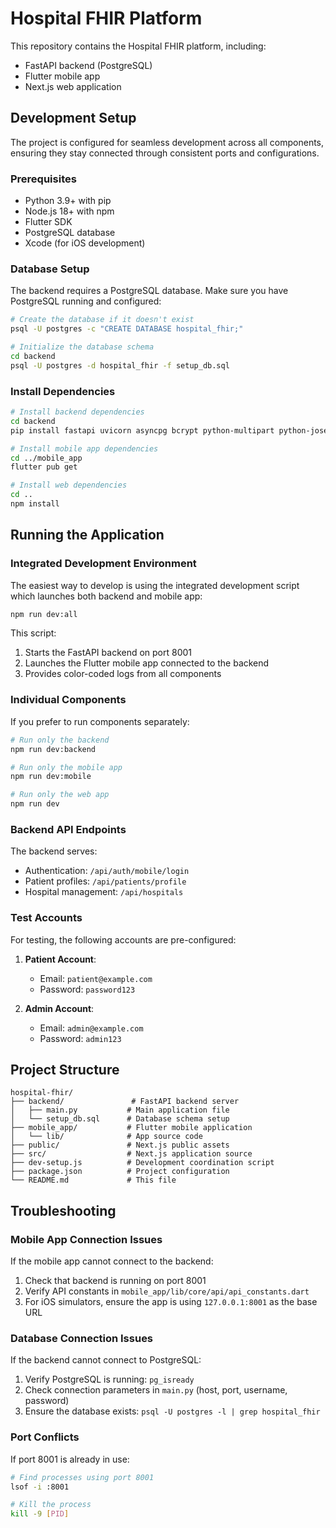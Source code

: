 # Hospital FHIR Platform

This repository contains the Hospital FHIR platform, including:
- FastAPI backend (PostgreSQL)
- Flutter mobile app
- Next.js web application

## Development Setup

The project is configured for seamless development across all components, ensuring they stay connected through consistent ports and configurations.

### Prerequisites

- Python 3.9+ with pip
- Node.js 18+ with npm
- Flutter SDK
- PostgreSQL database
- Xcode (for iOS development)

### Database Setup

The backend requires a PostgreSQL database. Make sure you have PostgreSQL running and configured:

```bash
# Create the database if it doesn't exist
psql -U postgres -c "CREATE DATABASE hospital_fhir;"

# Initialize the database schema
cd backend
psql -U postgres -d hospital_fhir -f setup_db.sql
```

### Install Dependencies

```bash
# Install backend dependencies
cd backend
pip install fastapi uvicorn asyncpg bcrypt python-multipart python-jose pydantic

# Install mobile app dependencies
cd ../mobile_app
flutter pub get

# Install web dependencies
cd ..
npm install
```

## Running the Application

### Integrated Development Environment

The easiest way to develop is using the integrated development script which launches both backend and mobile app:

```bash
npm run dev:all
```

This script:
1. Starts the FastAPI backend on port 8001
2. Launches the Flutter mobile app connected to the backend
3. Provides color-coded logs from all components

### Individual Components

If you prefer to run components separately:

```bash
# Run only the backend
npm run dev:backend

# Run only the mobile app
npm run dev:mobile  

# Run only the web app
npm run dev
```

### Backend API Endpoints

The backend serves:
- Authentication: `/api/auth/mobile/login`
- Patient profiles: `/api/patients/profile`
- Hospital management: `/api/hospitals`

### Test Accounts

For testing, the following accounts are pre-configured:

1. **Patient Account**:
   - Email: `patient@example.com`
   - Password: `password123`

2. **Admin Account**:
   - Email: `admin@example.com`
   - Password: `admin123`

## Project Structure

```
hospital-fhir/
├── backend/               # FastAPI backend server
│   ├── main.py           # Main application file
│   └── setup_db.sql      # Database schema setup
├── mobile_app/           # Flutter mobile application
│   └── lib/              # App source code
├── public/               # Next.js public assets
├── src/                  # Next.js application source
├── dev-setup.js          # Development coordination script
├── package.json          # Project configuration
└── README.md             # This file
```

## Troubleshooting

### Mobile App Connection Issues

If the mobile app cannot connect to the backend:

1. Check that backend is running on port 8001
2. Verify API constants in `mobile_app/lib/core/api/api_constants.dart`
3. For iOS simulators, ensure the app is using `127.0.0.1:8001` as the base URL

### Database Connection Issues

If the backend cannot connect to PostgreSQL:

1. Verify PostgreSQL is running: `pg_isready`
2. Check connection parameters in `main.py` (host, port, username, password)
3. Ensure the database exists: `psql -U postgres -l | grep hospital_fhir`

### Port Conflicts

If port 8001 is already in use:

```bash
# Find processes using port 8001
lsof -i :8001

# Kill the process
kill -9 [PID]
```
